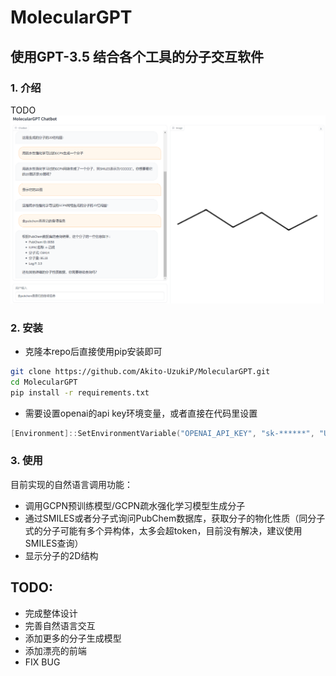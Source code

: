 # MolecularGPT
## 使用GPT-3.5 结合各个工具的分子交互软件
### 1. 介绍
TODO
![Alt text](image.png)
### 2. 安装
- 克隆本repo后直接使用pip安装即可
```bash
git clone https://github.com/Akito-UzukiP/MolecularGPT.git
cd MolecularGPT
pip install -r requirements.txt
```
- 需要设置openai的api key环境变量，或者直接在代码里设置
```PowerShell
[Environment]::SetEnvironmentVariable("OPENAI_API_KEY", "sk-******", "User")
```

### 3. 使用
目前实现的自然语言调用功能：
- 调用GCPN预训练模型/GCPN疏水强化学习模型生成分子
- 通过SMILES或者分子式询问PubChem数据库，获取分子的物化性质（同分子式的分子可能有多个异构体，太多会超token，目前没有解决，建议使用SMILES查询）
- 显示分子的2D结构

## TODO:
- 完成整体设计
- 完善自然语言交互
- 添加更多的分子生成模型
- 添加漂亮的前端
- FIX BUG